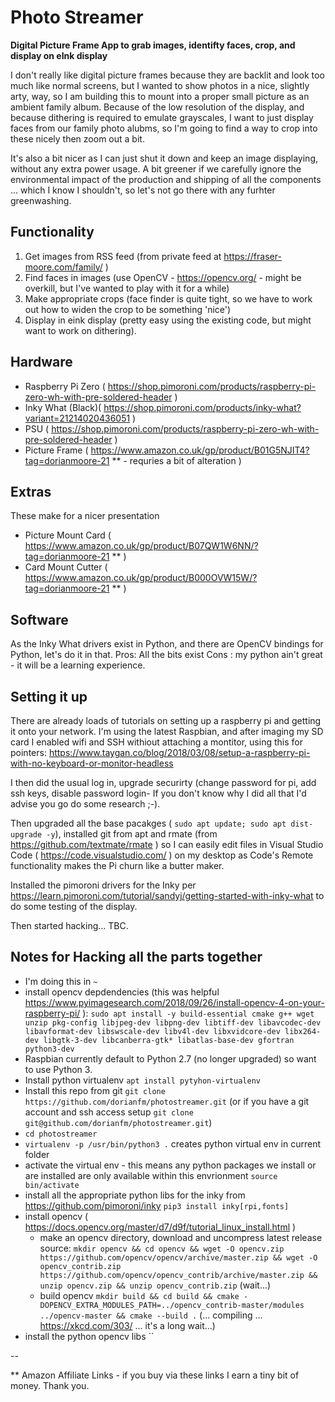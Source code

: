 # Photo Streamer
**Digital Picture Frame App to grab images, identifty faces, crop, and display on eInk display**

I don't really like digital picture frames because they are backlit and look too much like normal screens, but I wanted to show photos in a nice, slightly arty, way, so I am building this to mount into a proper small picture as an ambient family album. Because of the low resolution of the display, and because dithering is required to emulate grayscales, I want to just display faces from our family photo alubms, so I'm going to find a way to crop into these nicely then zoom out a bit.

It's also a bit nicer as I can just shut it down and keep an image displaying, without any extra power usage. A bit greener if we carefully ignore the environmental impact of the production and shipping of all the components ... which I know I shouldn't, so let's not go there with any furhter greenwashing. 

## Functionality

1. Get images from RSS feed (from private feed at https://fraser-moore.com/family/ )
2. Find faces in images (use OpenCV - https://opencv.org/ - might be overkill, but I've wanted to play with it for a while)
3. Make appropriate crops (face finder is quite tight, so we have to work out how to widen the crop to be something 'nice') 
4. Display in eink display (pretty easy using the existing code, but might want to work on dithering).

## Hardware
- Raspberry Pi Zero ( https://shop.pimoroni.com/products/raspberry-pi-zero-wh-with-pre-soldered-header ) 
- Inky What (Black)( https://shop.pimoroni.com/products/inky-what?variant=21214020436051 )
- PSU ( https://shop.pimoroni.com/products/raspberry-pi-zero-wh-with-pre-soldered-header )
- Picture Frame ( https://www.amazon.co.uk/gp/product/B01G5NJIT4?tag=dorianmoore-21 ** - requries a bit of alteration ) 

## Extras 
These make for a nicer presentation
- Picture Mount Card ( https://www.amazon.co.uk/gp/product/B07QW1W6NN/?tag=dorianmoore-21 ** ) 
- Card Mount Cutter ( https://www.amazon.co.uk/gp/product/B000OVW15W/?tag=dorianmoore-21 ** ) 

## Software

As the Inky What drivers exist in Python, and there are OpenCV bindings for Python, let's do it in  that. 
Pros: All the bits exist
Cons : my python ain't great - it will be a learning experience. 

## Setting it up

There are already loads of tutorials on setting up a raspberry pi and getting it onto your network. I'm using the latest Raspbian, and after imaging my SD card I enabled wifi and SSH withiout attaching a montitor, using this for pointers: https://www.taygan.co/blog/2018/03/08/setup-a-raspberry-pi-with-no-keyboard-or-monitor-headless 

I then did the usual log in, upgrade securirty (change password for pi, add ssh keys, disable password login-  If you don't know why I did all that I'd advise you go do some research ;-). 

Then upgraded all the base pacakges ( `sudo apt update; sudo apt dist-upgrade -y`), installed git from apt and rmate (from https://github.com/textmate/rmate ) so I can easily edit files in Visual Studio Code ( https://code.visualstudio.com/ ) on my desktop as Code's Remote functionality makes the Pi churn like a butter maker. 

Installed the pimoroni drivers for the Inky per https://learn.pimoroni.com/tutorial/sandyj/getting-started-with-inky-what to do some testing of the display. 

Then started hacking... TBC.

## Notes for Hacking all the parts together

- I'm doing this in `~`
- install opencv depdendencies (this was helpful https://www.pyimagesearch.com/2018/09/26/install-opencv-4-on-your-raspberry-pi/ ):  `sudo apt install -y build-essential cmake g++ wget unzip pkg-config libjpeg-dev libpng-dev libtiff-dev libavcodec-dev libavformat-dev libswscale-dev libv4l-dev libxvidcore-dev libx264-dev libgtk-3-dev libcanberra-gtk* libatlas-base-dev gfortran python3-dev` 
- Raspbian currently default to Python 2.7 (no longer upgraded) so want to use Python 3.
- Install python virtualenv `apt install pytyhon-virtualenv`
- Install this repo from git `git clone https://github.com/dorianfm/photostreamer.git` (or if you have a git account and ssh access setup `git clone git@github.com/dorianfm/photostreamer.git`)
- `cd photostreamer`
- `virtualenv -p /usr/bin/python3 .` creates python virtual env in current folder
- activate the virtual env - this means any python packages we install or are installed are only available within this envrionment `source bin/activate` 
- install all the appropriate python libs for the inky from https://github.com/pimoroni/inky `pip3 install inky[rpi,fonts]` 
- install opencv ( https://docs.opencv.org/master/d7/d9f/tutorial_linux_install.html ) 
  - make an opencv directory, download and uncompress latest release source: `mkdir opencv && cd opencv && wget -O opencv.zip https://github.com/opencv/opencv/archive/master.zip && wget -O opencv_contrib.zip https://github.com/opencv/opencv_contrib/archive/master.zip && unzip opencv.zip && unzip opencv_contrib.zip` (wait...) 
  - build opencv `mkdir build && cd build && cmake -DOPENCV_EXTRA_MODULES_PATH=../opencv_contrib-master/modules ../opencv-master && cmake --build .` (... compiling ... https://xkcd.com/303/ ... it's a long wait...) 
- install the python opencv libs ``




--

** Amazon Affiliate Links - if you buy via these links I earn a tiny bit of money. Thank you. 
